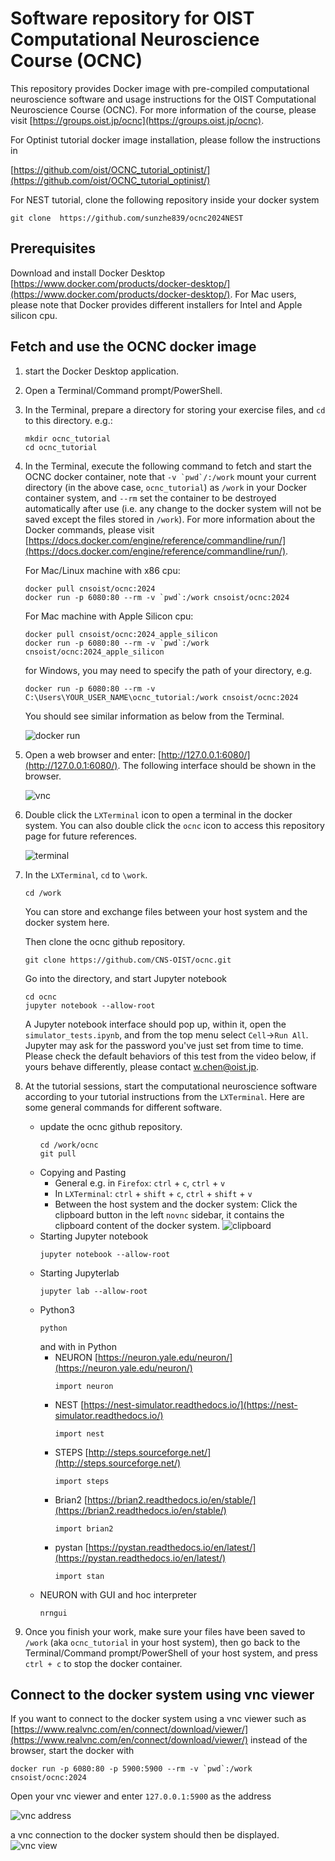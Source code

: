 # Software repository for OIST Computational Neuroscience Course (OCNC)

This repository provides Docker image with pre-compiled computational neuroscience software and usage instructions for the OIST Computational Neuroscience Course (OCNC). For more information of the course, please visit [https://groups.oist.jp/ocnc](https://groups.oist.jp/ocnc).

For Optinist tutorial docker image installation, please follow the instructions in

[https://github.com/oist/OCNC_tutorial_optinist/](https://github.com/oist/OCNC_tutorial_optinist/)

For NEST tutorial, clone the following repository inside your docker system

```
git clone  https://github.com/sunzhe839/ocnc2024NEST
```

## Prerequisites
Download and install Docker Desktop [https://www.docker.com/products/docker-desktop/](https://www.docker.com/products/docker-desktop/). For Mac users, please note that Docker provides different installers for Intel and Apple silicon cpu.

## Fetch and use the OCNC docker image
1. start the Docker Desktop application.
2. Open a Terminal/Command prompt/PowerShell.
3. In the Terminal, prepare a directory for storing your exercise files, and `cd` to this directory. e.g.:
    ```
    mkdir ocnc_tutorial
    cd ocnc_tutorial
    ```
4. In the Terminal, execute the following command to fetch and start the OCNC docker container, note that ``-v `pwd`/:/work`` mount your current directory (in the above case, `ocnc_tutorial`) as `/work` in your Docker container system, and `--rm` set the container to be destroyed automatically after use (i.e. any change to the docker system will not be saved except the files stored in `/work`). For more information about the Docker commands, please visit [https://docs.docker.com/engine/reference/commandline/run/](https://docs.docker.com/engine/reference/commandline/run/).

    For Mac/Linux machine with x86 cpu:
    ```
    docker pull cnsoist/ocnc:2024
    docker run -p 6080:80 --rm -v `pwd`:/work cnsoist/ocnc:2024
    ```
    
    For Mac machine with Apple Silicon cpu:
    ```
    docker pull cnsoist/ocnc:2024_apple_silicon
    docker run -p 6080:80 --rm -v `pwd`:/work cnsoist/ocnc:2024_apple_silicon
    ```

    for Windows, you may need to specify the path of your directory, e.g.
    ```
    docker run -p 6080:80 --rm -v C:\Users\YOUR_USER_NAME\ocnc_tutorial:/work cnsoist/ocnc:2024
    ```
    
    You should see similar information as below from the Terminal.

    ![docker run](images/1.png)

5. Open a web browser and enter: [http://127.0.0.1:6080/](http://127.0.0.1:6080/). The following interface should be shown in the browser.

    ![vnc](images/2.png)

6. Double click the `LXTerminal` icon to open a terminal in the docker system. You can also double click the `ocnc` icon to access this repository page for future references.

    ![terminal](images/3.png)

7. In the `LXTerminal`, `cd` to `\work`.
    ```
    cd /work
    ```
    You can store and exchange files between your host system and the docker system here.
    
    Then clone the ocnc github repository.
    ```
    git clone https://github.com/CNS-OIST/ocnc.git
    ```
    Go into the directory, and start Jupyter notebook
    ```
    cd ocnc
    jupyter notebook --allow-root
    ```
    A Jupyter notebook interface should pop up, within it, open the `simulator_tests.ipynb`, and from the top menu select `Cell`->`Run All`.
    Jupyter may ask for the password you've just set from time to time.
    Please check the default behaviors of this test from the video below, if yours behave differently, please contact <w.chen@oist.jp>.

8. At the tutorial sessions, start the computational neuroscience software according to your tutorial instructions from the `LXTerminal`. Here are some general commands for different software.
    * update the ocnc github repository.
        ```
        cd /work/ocnc
        git pull
        ```
    * Copying and Pasting
        * General e.g. in `Firefox`: `ctrl` + `c`, `ctrl` + `v` 
        * In `LXTerminal`: `ctrl` + `shift` + `c`, `ctrl` + `shift` + `v`
        * Between the host system and the docker system: Click the clipboard button in the left `novnc` sidebar, it contains the clipboard content of the docker system.
            ![clipboard](images/4.png)
    * Starting Jupyter notebook
        ```
        jupyter notebook --allow-root
        ```
    * Starting Jupyterlab
        ```
        jupyter lab --allow-root
        ```
    * Python3
        ```
        python
        ```
        and with in Python
        * NEURON [https://neuron.yale.edu/neuron/](https://neuron.yale.edu/neuron/)
            ```
            import neuron
            ```
        * NEST [https://nest-simulator.readthedocs.io/](https://nest-simulator.readthedocs.io/)
            ```
            import nest
            ```
        * STEPS [http://steps.sourceforge.net/](http://steps.sourceforge.net/)
            ```
            import steps
            ```
        * Brian2 [https://brian2.readthedocs.io/en/stable/](https://brian2.readthedocs.io/en/stable/)
            ```
            import brian2
            ```
        * pystan [https://pystan.readthedocs.io/en/latest/](https://pystan.readthedocs.io/en/latest/)
            ```
            import stan
            ```
    * NEURON with GUI and hoc interpreter
        ```
        nrngui
        ```
9. Once you finish your work, make sure your files have been saved to `/work` (aka `ocnc_tutorial` in your host system), then go back to the Terminal/Command prompt/PowerShell of your host system, and press `ctrl + c` to stop the docker container.

## Connect to the docker system using vnc viewer

If you want to connect to the docker system using a vnc viewer such as [https://www.realvnc.com/en/connect/download/viewer/](https://www.realvnc.com/en/connect/download/viewer/) instead of the browser, start the docker with
```
docker run -p 6080:80 -p 5900:5900 --rm -v `pwd`:/work cnsoist/ocnc:2024
```
Open your vnc viewer and enter `127.0.0.1:5900` as the address

![vnc address](images/5.png)

a vnc connection to the docker system should then be displayed.
![vnc view](images/6.png)
